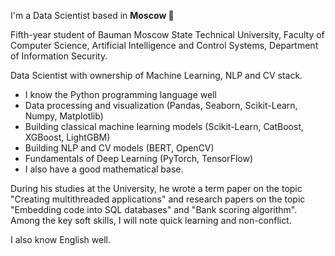 I'm a Data Scientist based in **Moscow 🌆**

Fifth-year student of Bauman Moscow State Technical University, Faculty of Computer Science, Artificial Intelligence and Control Systems, Department of Information Security.

Data Scientist with ownership of Machine Learning, NLP and CV stack.
 
- I know the Python programming language well
- Data processing and visualization (Pandas, Seaborn, Scikit-Learn, Numpy, Matplotlib)
- Building classical machine learning models (Scikit-Learn, CatBoost, XGBoost, LightGBM)
- Building NLP and CV models (BERT, OpenCV)
- Fundamentals of Deep Learning (PyTorch, TensorFlow)
- I also have a good mathematical base.
 
During his studies at the University, he wrote a term paper on the topic "Creating multithreaded applications" and research papers on the topic "Embedding code into SQL databases" and "Bank scoring algorithm".
Among the key soft skills, I will note quick learning and non-conflict.

I also know English well.

